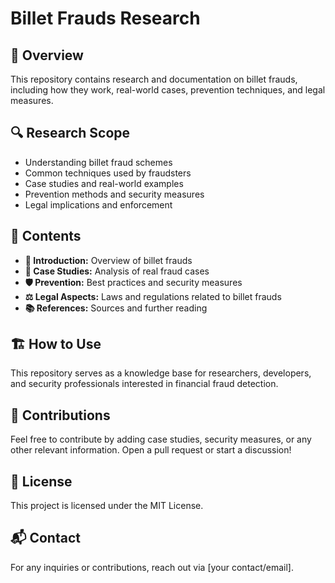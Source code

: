 # Billet Frauds Research

## 📌 Overview
This repository contains research and documentation on billet frauds, including how they work, real-world cases, prevention techniques, and legal measures.

## 🔍 Research Scope
- Understanding billet fraud schemes
- Common techniques used by fraudsters
- Case studies and real-world examples
- Prevention methods and security measures
- Legal implications and enforcement

## 📂 Contents
- **📄 Introduction:** Overview of billet frauds
- **🔬 Case Studies:** Analysis of real fraud cases
- **🛡️ Prevention:** Best practices and security measures
- **⚖️ Legal Aspects:** Laws and regulations related to billet frauds
- **📚 References:** Sources and further reading

## 🏗️ How to Use
This repository serves as a knowledge base for researchers, developers, and security professionals interested in financial fraud detection.

## 📌 Contributions
Feel free to contribute by adding case studies, security measures, or any other relevant information. Open a pull request or start a discussion!

## 📜 License
This project is licensed under the MIT License.

## 📬 Contact
For any inquiries or contributions, reach out via [your contact/email].


